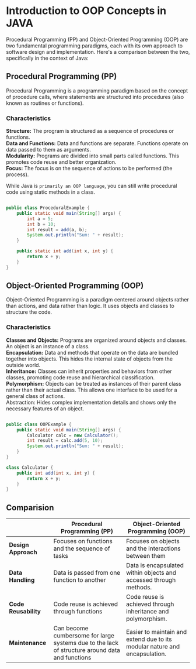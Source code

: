 # Introduction to OOP Concepts in JAVA

Procedural Programming (PP) and Object-Oriented Programming (OOP) are two fundamental programming paradigms, each with its own approach to software design and implementation. Here's a comparison between the two, specifically in the context of Java:

## Procedural Programming (PP)

Procedural Programming is a programming paradigm based on the concept of procedure calls, where statements are structured into procedures (also known as routines or functions).

### Characteristics

**Structure:** The program is structured as a sequence of procedures or functions.\
**Data and Functions:** Data and functions are separate. Functions operate on data passed to them as arguments.\
**Modularity:** Programs are divided into small parts called functions. This promotes code reuse and better organization.\
**Focus:** The focus is on the sequence of actions to be performed (the process).

While Java is ``primarily an OOP language``, you can still write procedural code using static methods in a class.

```java

public class ProceduralExample {
    public static void main(String[] args) {
        int a = 5;
        int b = 10;
        int result = add(a, b);
        System.out.println("Sum: " + result);
    }

    public static int add(int x, int y) {
        return x + y;
    }
}
```

## Object-Oriented Programming (OOP)

Object-Oriented Programming is a paradigm centered around objects rather than actions, and data rather than logic. It uses objects and classes to structure the code.

### Characteristics

**Classes and Objects:** Programs are organized around objects and classes. An object is an instance of a class.\
**Encapsulation:** Data and methods that operate on the data are bundled together into objects. This hides the internal state of objects from the outside world.\
**Inheritance:** Classes can inherit properties and behaviors from other classes, promoting code reuse and hierarchical classification.\
**Polymorphism:** Objects can be treated as instances of their parent class rather than their actual class. This allows one interface to be used for a general class of actions.\
Abstraction: Hides complex implementation details and shows only the necessary features of an object.

```java

public class OOPExample {
    public static void main(String[] args) {
        Calculator calc = new Calculator();
        int result = calc.add(5, 10);
        System.out.println("Sum: " + result);
    }
}

class Calculator {
    public int add(int x, int y) {
        return x + y;
    }
}
```

## Comparision

| |**Procedural Programming (PP)** | **Object-Oriented Programming (OOP)** |
| --- | --- | --- |
| **Design Approach** | Focuses on functions and the sequence of tasks | Focuses on objects and the interactions between them |
| **Data Handling** | Data is passed from one function to another | Data is encapsulated within objects and accessed through methods. |
| **Code Reusability** | Code reuse is achieved through functions | Code reuse is achieved through inheritance and polymorphism. |
| **Maintenance** | Can become cumbersome for large systems due to the lack of structure around data and functions | Easier to maintain and extend due to its modular nature and encapsulation. |
